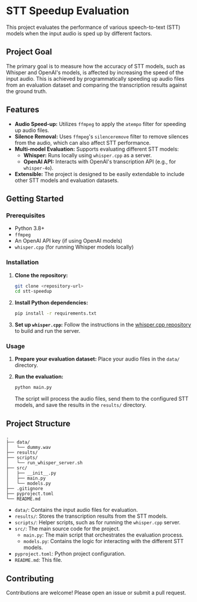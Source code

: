 # STT Speedup Evaluation

This project evaluates the performance of various speech-to-text (STT) models when the input audio is sped up by different factors.

## Project Goal

The primary goal is to measure how the accuracy of STT models, such as Whisper and OpenAI's models, is affected by increasing the speed of the input audio. This is achieved by programmatically speeding up audio files from an evaluation dataset and comparing the transcription results against the ground truth.

## Features

*   **Audio Speed-up:** Utilizes `ffmpeg` to apply the `atempo` filter for speeding up audio files.
*   **Silence Removal:** Uses `ffmpeg`'s `silenceremove` filter to remove silences from the audio, which can also affect STT performance.
*   **Multi-model Evaluation:** Supports evaluating different STT models:
    *   **Whisper:** Runs locally using `whisper.cpp` as a server.
    *   **OpenAI API:** Interacts with OpenAI's transcription API (e.g., for `whisper-4o`).
*   **Extensible:** The project is designed to be easily extendable to include other STT models and evaluation datasets.

## Getting Started

### Prerequisites

*   Python 3.8+
*   `ffmpeg`
*   An OpenAI API key (if using OpenAI models)
*   `whisper.cpp` (for running Whisper models locally)

### Installation

1.  **Clone the repository:**
    ```bash
    git clone <repository-url>
    cd stt-speedup
    ```

2.  **Install Python dependencies:**
    ```bash
    pip install -r requirements.txt
    ```

3.  **Set up `whisper.cpp`:**
    Follow the instructions in the [whisper.cpp repository](https://github.com/ggerganov/whisper.cpp) to build and run the server.

### Usage

1.  **Prepare your evaluation dataset:**
    Place your audio files in the `data/` directory.

2.  **Run the evaluation:**
    ```bash
    python main.py
    ```

    The script will process the audio files, send them to the configured STT models, and save the results in the `results/` directory.

## Project Structure

```
.
├── data/
│   └── dummy.wav
├── results/
├── scripts/
│   └── run_whisper_server.sh
├── src/
│   ├── __init__.py
│   ├── main.py
│   └── models.py
├── .gitignore
├── pyproject.toml
└── README.md
```

*   `data/`: Contains the input audio files for evaluation.
*   `results/`: Stores the transcription results from the STT models.
*   `scripts/`: Helper scripts, such as for running the `whisper.cpp` server.
*   `src/`: The main source code for the project.
    *   `main.py`: The main script that orchestrates the evaluation process.
    *   `models.py`: Contains the logic for interacting with the different STT models.
*   `pyproject.toml`: Python project configuration.
*   `README.md`: This file.

## Contributing

Contributions are welcome! Please open an issue or submit a pull request.
